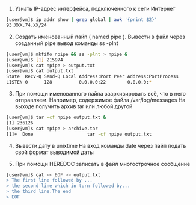 1. Узнать IP-адрес интерфейса, подключенного к сети Интернет
```bash
[user@vm]$ ip addr show | grep global | awk '{print $2}'
93.XXX.74.XX/24

```
2. Создать именованный пайп ( named pipe ). Вывести в файл через созданный pipe вывод команды ss -plnt 
```bash
[user@vm]$ mkfifo npipe && ss -plnt > npipe &
[user@vm]$ [1] 215974
[user@vm]$ cat npipe > output.txt
[user@vm]$ cat output.txt
State  Recv-Q Send-Q Local Address:Port Peer Address:PortProcess
LISTEN 0      128          0.0.0.0:22        0.0.0.0:*
```
3. При помощи именованного пайпа заархивировать всё, что в него отправляем. Например, содержимое файла /var/log/messages
На выходе получить архив tar или любой другой
``` bash
[user@vm]$ tar -cf npipe output.txt &
[1] 236126
[user@vm]$ cat npipe > archive.tar
[1]+  Done                    tar -cf npipe output.txt
```

4. Вывести дату в unixtime
На вход команды date через пайп подать свой формат выводимой даты



5. При помощи HEREDOC записать в файл многострочное сообщение
```bash
[user@vm]$ cat << EOF >> output.txt
> The first line followed by ...
> the second line which in turn followed by...
> the third line.The end
> EOF
```
